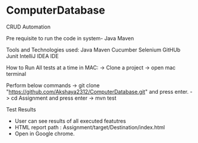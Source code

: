 # ComputerDatabase
CRUD Automation

Pre requisite to run the code in system-
Java 
Maven 

Tools and Technologies used:
	Java
	Maven
	Cucumber
	Selenium
	GitHUb
	Junit
	IntelliJ IDEA IDE
       

How to Run All tests  at a time in MAC:
	-> Clone a project
	-> open mac terminal
  
  Perform  below commands 
  -> git clone "https://github.com/Akshaya2312/ComputerDatabase.git" and press enter.
  -> cd Assignment and press enter
	-> mvn test

Test Results 
- User can see results of all executed featutres 
- HTML report path : Assignment/target/Destination/index.html
- Open in  Google chrome.
